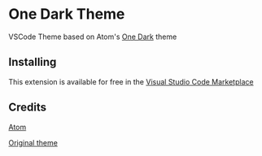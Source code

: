 # One Dark Theme

VSCode Theme based on Atom's [One Dark](https://github.com/atom/one-dark-syntax) theme

## Installing

This extension is available for free in the [Visual Studio Code Marketplace](https://marketplace.visualstudio.com/items?itemName=gnhuy91.vscode-theme-onedark)

## Credits

[Atom](https://github.com/atom)

[Original theme](https://marketplace.visualstudio.com/items?itemName=akamud.vscode-theme-onedark)

